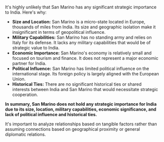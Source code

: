 It's highly unlikely that San Marino has any significant strategic importance to India. Here's why:

* **Size and Location:** San Marino is a micro-state located in Europe, thousands of miles from India. Its size and geographic isolation make it insignificant in terms of geopolitical influence.
* **Military Capabilities:** San Marino has no standing army and relies on Italy for its defense. It lacks any military capabilities that would be of strategic value to India.
* **Economic Importance:** San Marino's economy is relatively small and focused on tourism and finance. It does not represent a major economic partner for India.
* **Political Influence:** San Marino has limited political influence on the international stage. Its foreign policy is largely aligned with the European Union.
* **Historical Ties:** There are no significant historical ties or shared interests between India and San Marino that would necessitate strategic cooperation.

**In summary, San Marino does not hold any strategic importance for India due to its size, location, military capabilities, economic significance, and lack of political influence and historical ties.** 

It's important to analyze relationships based on tangible factors rather than assuming connections based on geographical proximity or general diplomatic relations. 
